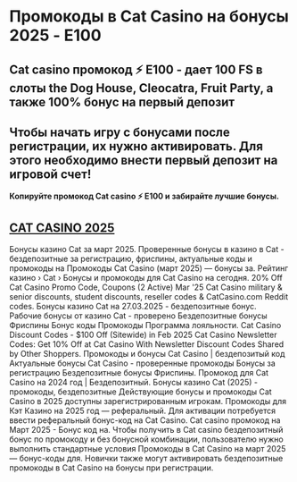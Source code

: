 # Промокоды в Cat Casino на бонусы 2025 - E100

## Cat casino промокод ⚡️ E100 - дает 100 FS в слоты the Dog House, Cleocatra, Fruit Party, а также 100% бонус на первый депозит
## Чтобы начать игру с бонусами после регистрации, их нужно активировать. Для этого необходимо внести первый депозит на игровой счет!
**Копируйте промокод Cat casino ⚡️ E100 и забирайте лучшие бонусы.**

## [CAT CASINO 2025](https://linkcasino.ru/cat_e100)


Бонусы казино Cat за март 2025. Проверенные бонусы в казино в Cat - бездепозитные за регистрацию, фриспины, актуальные коды и промокоды на Промокоды Cat Casino (март 2025) — бонусы за. Рейтинг казино › Cat › Бонусы и промокоды для Cat Casino на сегодня.
20% Off Cat Casino Promo Code, Coupons (2 Active) Mar '25 Cat Casino military & senior discounts, student discounts, reseller codes & CatCasino.com Reddit codes.
Бонусы казино Cat на 27.03.2025 - бездепозитные бонус.
Рабочие бонусы от казино Cat - проверено Бездепозитные бонусы Фриспины Бонус коды Промокоды Программа лояльности.
Cat Casino Discount Codes - $100 Off (Sitewide) in Feb 2025 Cat Casino Newsletter Codes: Get 10% Off at Cat Casino With Newsletter Discount Codes Shared by Other Shoppers.
Промокоды и бонусы Cat Casino | бездепозитый код
Актуальные бонусы Cat Casino - проверенные промокоды Бонусы за регистрацию Бездепозитные бонусы Фриспины.
Промокод для Cat Casino на 2024 год | Бездепозитный. Бонусы казино Cat (2025) - промокоды, бездепозитные
Действующие бонусы и промокоды Cat Casino в 2025 доступны зарегистрированным игрокам.
Промокоды для Кэт Казино на 2025 год — реферальный. Для активации потребуется ввести реферальный бонус-код на Cat Casino.
Cat casino промокод на Март 2025 - Бонус код на.
Чтобы получить в Cat casino бездепозитный бонус по промокоду и без бонусной комбинации, пользователю нужно выполнить стандартные условия
Промокоды в Cat Casino на март 2025 — бонус-коды для. Новички также могут активировать бездепозитные промокоды в Cat Casino на бонусы при регистрации.
